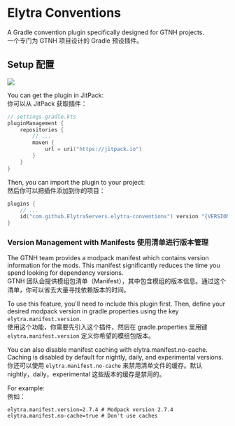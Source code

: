# Elytra Conventions

A Gradle convention plugin specifically designed for GTNH projects.\
一个专门为 GTNH 项目设计的 Gradle 预设插件。

## Setup 配置

[![](https://jitpack.io/v/ElytraServers/elytra-conventions.svg)](https://jitpack.io/#ElytraServers/elytra-conventions)

You can get the plugin in JitPack:\
你可以从 JitPack 获取插件：

```kotlin
// settings.gradle.kts
pluginManagement {
	repositories {
		// ...
		maven {
			url = uri("https://jitpack.io")
		}
	}
}
```

Then, you can import the plugin to your project:\
然后你可以把插件添加到你的项目：

```kotlin
plugins {
	// ...
	id("com.github.ElytraServers.elytra-conventions") version "{VERSION_HERE}"
}
```

### Version Management with Manifests 使用清单进行版本管理

The GTNH team provides a modpack manifest which contains version information for the mods. This manifest significantly
reduces the time you spend looking for dependency versions.\
GTNH 团队会提供模组包清单（Manifest），其中包含模组的版本信息。通过这个清单，你可以省去大量寻找依赖版本的时间。

To use this feature, you'll need to include this plugin first. Then, define your desired modpack version in
gradle.properties using the key `elytra.manifest.version`.\
使用这个功能，你需要先引入这个插件，然后在 gradle.properties 里用键 `elytra.manifest.version` 定义你希望的模组包版本。

You can also disable manifest caching with elytra.manifest.no-cache. Caching is disabled by default for
nightly, daily, and experimental versions.\
你还可以使用 `elytra.manifest.no-cache` 来禁用清单文件的缓存。默认 nightly，daily，experimental 这些版本的缓存是禁用的。

For example:\
例如：

```properties
elytra.manifest.version=2.7.4 # Modpack version 2.7.4
elytra.manifest.no-cache=true # Don't use caches
```
